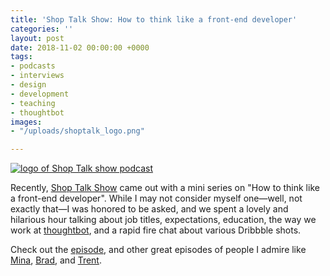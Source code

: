 ```yaml
---
title: 'Shop Talk Show: How to think like a front-end developer'
categories: ''
layout: post
date: 2018-11-02 00:00:00 +0000
tags:
- podcasts
- interviews
- design
- development
- teaching
- thoughtbot
images:
- "/uploads/shoptalk_logo.png"

---
```


[![logo of Shop Talk show podcast](/uploads/shoptalk_logo.png)](https://shoptalkshow.com/episodes/335/)

Recently, [Shop Talk Show](https://shoptalkshow.com/) came out with a mini series on "How to think like a front-end developer". While I may not consider myself one—well, not exactly that—I was honored to be asked, and we spent a lovely and hilarious hour talking about job titles, expectations, education, the way we work at [thoughtbot](https://www.thoughtbot.com), and a rapid fire chat about various Dribbble shots. 

Check out the [episode](https://shoptalkshow.com/episodes/335/), and other great episodes of people I admire like [Mina](https://shoptalkshow.com/episodes/332-how-to-think-like-a-front-end-developer-with-mina-markham/), [Brad](https://shoptalkshow.com/episodes/334/), and [Trent](https://shoptalkshow.com/episodes/333-how-to-think-like-a-front-end-developer-with-trent-walton/).